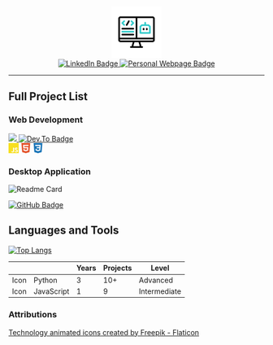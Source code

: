 <!-- ## Hi there 👋 -->

<div id="header" align="center">
  <img src="./assets/coding.gif" width="100"/>
  <div id="badges">
    <a href="www.linkedin.com/in/smehnert">
        <img src="https://img.shields.io/badge/LinkedIn-blue?style=for-the-badge&logo=linkedin&logoColor=white" alt="LinkedIn Badge"/>
    </a>
    <a href="https://s-mehnert.github.io/">
        <img src="https://img.shields.io/badge/my%20webpage-lightgray?style=for-the-badge" alt="Personal Webpage Badge"/>
    </a>
  </div>
</div>

---

## Full Project List

### Web Development

<div>
  <!--<img src="./assets/api.gif" width="28"/>--> 
  <a href="https://github.com/s-mehnert/Envelope-Budgeting-API">
     <img src="https://img.shields.io/badge/Envelope%20Budgeting%20API-teal?style=for-the-badge&logo=github&logoColor=white"/>
  </a>
  <a href="https://dev.to/smehnert/envelope-budgeting-api-easy-money-management-51ak">
    <img src="https://img.shields.io/badge/blog post-orange?style=for-the-badge&logo=devdotto&logoColor=white" alt="Dev.To Badge"/>
    </a>
    <div>
      <img src="./assets/javascript-color.svg" width="20"/>
      <img src="./assets/html5-color.svg" width="20"/>
      <img src="./assets/css3-color.svg" width="20"/>
    </div>
</div>

### Desktop Application

![Readme Card](https://github-readme-stats.vercel.app/api/pin/?username=s-mehnert&repo=desktop_weather_app&theme=react)
<div>
  <a href="https://github.com/s-mehnert/desktop_weather_app">
    <img src="https://img.shields.io/badge/code-blue?style=for-the-badge&logo=github&logoColor=white" alt="GitHub Badge"/>
    </a>
</div>

## Languages and Tools

[![Top Langs](https://github-readme-stats.vercel.app/api/top-langs/?username=s-mehnert&theme=react)](https://github.com/anuraghazra/github-readme-stats)

<table>
  <thead>
    <tr>
      <th></th>
      <th></th>
      <th>Years</th>
      <th>Projects</th>
      <th>Level</th>
    </tr>
  </thead>
  <tbody>
    <tr>
      <td>Icon
      </td>
      <td>Python
      </td>
      <td>3
      </td>
      <td>10+
      </td>
      <td>Advanced
      </td>
    </tr>
    <tr>
      <td>Icon
      </td>
      <td>JavaScript
      </td>
      <td>1
      </td>
      <td>9
      </td>
      <td>Intermediate
      </td>
    </tr>
  </tbody>
</table>


<!--
**s-mehnert/s-mehnert** is a ✨ _special_ ✨ repository because its `README.md` (this file) appears on your GitHub profile.

Here are some ideas to get you started:

- 🔭 I’m currently working on ...
- 🌱 I’m currently learning ...
- 👯 I’m looking to collaborate on ...
- 🤔 I’m looking for help with ...
- 💬 Ask me about ...
- 📫 How to reach me: ...
- 😄 Pronouns: ...
- ⚡ Fun fact: ...
-->


### Attributions

<a href="https://www.flaticon.com/free-animated-icons/technology" title="technology animated icons">Technology animated icons created by Freepik - Flaticon</a>